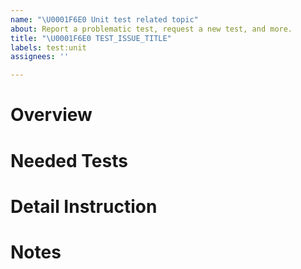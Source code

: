 ```yaml
---
name: "\U0001F6E0️ Unit test related topic"
about: Report a problematic test, request a new test, and more.
title: "\U0001F6E0️ TEST_ISSUE_TITLE"
labels: test:unit
assignees: ''

---
```


# Overview

# Needed Tests

# Detail Instruction

# Notes
